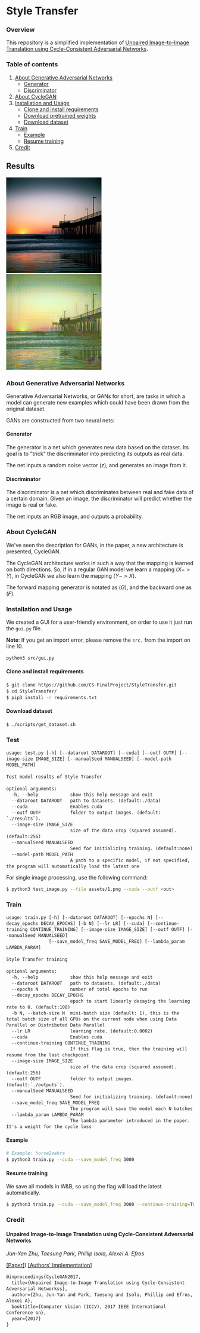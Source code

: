 # Style Transfer

### Overview
This repository is a simplified implementation of [Unpaired Image-to-Image Translation using Cycle-Consistent Adversarial Networks](https://arxiv.org/abs/1703.10593).  

### Table of contents
1. [About Generative Adversarial Networks](#about-generative-adversarial-networks)
   * [Generator](#generator)
   * [Discriminator](#discriminator)
2. [About CycleGAN](#about-cyclegan)
3. [Installation and Usage](#installation-and-usage)
    * [Clone and install requirements](#clone-and-install-requirements)
    * [Download pretrained weights](#download-pretrained-weights)
    * [Download dataset](#download-dataset)
4. [Train](#train)
    * [Example](#example)
    * [Resume training](#resume-training)
5. [Credit](#credit)

## Results
![Real](assets/12.jpg)
![Fake](outputs/gui/gui_result.png)

### About Generative Adversarial Networks
Generative Adversarial Networks, or GANs for short, are tasks in which a model can generate new examples which
could have been drawn from the original dataset.

GANs are constructed from two neural nets:

#### Generator
The generator is a net which generates new data based on the dataset. Its goal is to "trick" the discriminator
into predicting its outputs as real data.

The net inputs a random noise vector $(z)$, and generates an image from it.

#### Discriminator
The discriminator is a net which discriminates between real and fake data of a certain domain. Given an image,
the discriminator will predict whether the image is real or fake.

The net inputs an RGB image, and outputs a probability.

### About CycleGAN
We've seen the description for GANs, in the paper, a new architecture is presented, CycleGAN.

The CycleGAN architecture works in such a way that the mapping is learned on both directions. 
So, if in a regular GAN model we learn a mapping $(X -> Y)$, in CycleGAN we also learn the mapping $(Y -> X)$.

The forward mapping generator is notated as $(G)$, and the backward one as $(F)$.

### Installation and Usage

We created a GUI for a user-friendly environment, on order to use it just run the `gui.py` file.

**Note**: If you get an import error, please remove the `src.` from the import on line 10.

```bash
python3 src/gui.py
```

#### Clone and install requirements

```bash
$ git clone https://github.com/CS-FinalProject/StyleTransfer.git
$ cd StyleTransfer/
$ pip3 install -r requirements.txt
```

#### Download dataset

```bash
$ ./scripts/get_dataset.sh
```

### Test

```text
usage: test.py [-h] [--dataroot DATAROOT] [--cuda] [--outf OUTF] [--image-size IMAGE_SIZE] [--manualSeed MANUALSEED] [--model-path MODEL_PATH]

Test model results of Style Transfer

optional arguments:
  -h, --help            show this help message and exit
  --dataroot DATAROOT   path to datasets. (default:./data)
  --cuda                Enables cuda
  --outf OUTF           folder to output images. (default: `./results`).
  --image-size IMAGE_SIZE
                        size of the data crop (squared assumed). (default:256)
  --manualSeed MANUALSEED
                        Seed for initializing training. (default:none)
  --model-path MODEL_PATH
                        A path to a specific model, if not specified, the program will automatically load the latest one

```

For single image processing, use the following command:

```bash
$ python3 test_image.py --file assets/1.png --cuda --outf <out>
```

### Train

```text
usage: train.py [-h] [--dataroot DATAROOT] [--epochs N] [--decay_epochs DECAY_EPOCHS] [-b N] [--lr LR] [--cuda] [--continue-training CONTINUE_TRAINING] [--image-size IMAGE_SIZE] [--outf OUTF] [--manualSeed MANUALSEED]
                [--save_model_freq SAVE_MODEL_FREQ] [--lambda_param LAMBDA_PARAM]

Style Transfer training

optional arguments:
  -h, --help            show this help message and exit
  --dataroot DATAROOT   path to datasets. (default:./data)
  --epochs N            number of total epochs to run
  --decay_epochs DECAY_EPOCHS
                        epoch to start linearly decaying the learning rate to 0. (default:100)
  -b N, --batch-size N  mini-batch size (default: 1), this is the total batch size of all GPUs on the current node when using Data Parallel or Distributed Data Parallel
  --lr LR               learning rate. (default:0.0002)
  --cuda                Enables cuda
  --continue-training CONTINUE_TRAINING
                        If this flag is true, then the training will resume from the last checkpoint
  --image-size IMAGE_SIZE
                        size of the data crop (squared assumed). (default:256)
  --outf OUTF           folder to output images. (default:`./outputs`).
  --manualSeed MANUALSEED
                        Seed for initializing training. (default:none)
  --save_model_freq SAVE_MODEL_FREQ
                        The program will save the model each N batches
  --lambda_param LAMBDA_PARAM
                        The lambda parameter introduced in the paper. It's a weight for the cycle loss
```

#### Example

```bash
# Example: horse2zebra
$ python3 train.py --cuda --save_model_freq 3000
```

#### Resume training

We save all models in W&B, so using the flag will load the latest automatically.

```bash
$ python3 train.py --cuda --save_model_freq 3000 --continue-training=True
```

### Credit

#### Unpaired Image-to-Image Translation using Cycle-Consistent Adversarial Networks
_Jun-Yan Zhu, Taesung Park, Phillip Isola, Alexei A. Efros_ <br>

[[Paper]](https://arxiv.org/pdf/1703.10593)) [[Authors' Implementation]](https://github.com/junyanz/pytorch-CycleGAN-and-pix2pix)

```
@inproceedings{CycleGAN2017,
  title={Unpaired Image-to-Image Translation using Cycle-Consistent Adversarial Networkss},
  author={Zhu, Jun-Yan and Park, Taesung and Isola, Phillip and Efros, Alexei A},
  booktitle={Computer Vision (ICCV), 2017 IEEE International Conference on},
  year={2017}
}
```
